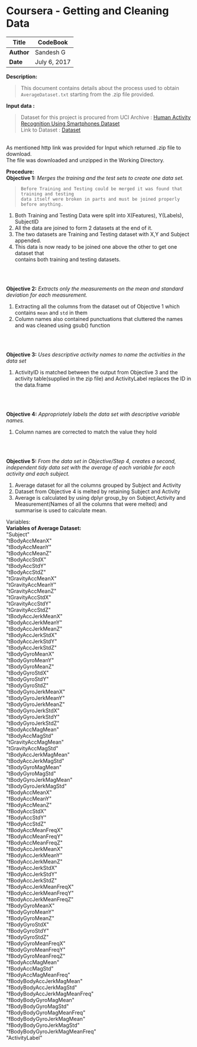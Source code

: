 <h1>Coursera - Getting and Cleaning Data</h1>  


**Title**| CodeBook
----------|----------
**Author**| Sandesh G
**Date**  | July 6, 2017


**Description:**
> This document contains details about the process used to obtain `AverageDataset.txt`
> starting from the .zip file provided.


**Input data :**
> Dataset for this project is procured from UCI Archive : 
   [Human Activity Recognition Using Smartphones Dataset](http://archive.ics.uci.edu/ml/datasets/Human+Activity+Recognition+Using+Smartphones)
> </br>Link to Dataset : [Dataset](https://d396qusza40orc.cloudfront.net/getdata%2Fprojectfiles%2FUCI%20HAR%20Dataset.zip)

</br>
As mentioned http link was provided for Input which returned .zip file to download.
</br>The file was downloaded and unzipped in the Working Directory.</br>

**Procedure:**
</br> 
**Objective 1:** *Merges the training and the test sets to create one data set.*</br>
>     Before Training and Testing could be merged it was found that training and testing
>     data itself were broken in parts and must be joined properly before anything.
1. Both Training and Testing Data were split into X(Features), Y(Labels), SubjectID
2. All the data are joined to form 2 datasets at the end of it.
3. The two datasets are Training and Testing dataset with X,Y and Subject appended.
4. This data is now ready to be joined one above the other to get one dataset that</br> 
   contains both training and testing datasets.
</br>
</br>

**Objective 2:** *Extracts only the measurements on the mean and standard deviation for each measurement.*</br>

1. Extracting all the columns from the dataset out of Objective 1 which contains `mean` and `std` in them
2. Column names also contained punctuations that cluttered the names and was cleaned using gsub() function
</br>
</br>

**Objective 3:** *Uses descriptive activity names to name the activities in the data set*

1. ActivityID is matched between the output from Objective 3 and the activity table(supplied in the zip file) and 
   ActivityLabel replaces the ID in the data.frame
</br>
</br>

**Objective 4:** *Appropriately labels the data set with descriptive variable names.*

1. Column names are corrected to match the value they hold
</br>
</br>

**Objective 5:** *From the data set in Objective/Step 4, creates a second, independent tidy data set with the average of each variable for each activity and each subject.*

1. Average dataset for all the columns grouped by Subject and Activity
2. Dataset from Objective 4 is melted by retaining Subject and Activity
3. Average is calculated by using dplyr group_by on Subject,Activity and Measurement(Names of all the columns that were melted)
   and summarise is used to calculate mean.
   
   
Variables:</br>
**Variables of Average Dataset:**</br> 
  "Subject"</br>                      "tBodyAccMeanX"          </br>      "tBodyAccMeanY"               </br>
 "tBodyAccMeanZ"        </br>        "tBodyAccStdX"            </br>     "tBodyAccStdY"                </br>
 "tBodyAccStdZ"              </br>   "tGravityAccMeanX"      </br>       "tGravityAccMeanY"            </br>
 "tGravityAccMeanZ"     </br>        "tGravityAccStdX"         </br>     "tGravityAccStdY"             </br>
"tGravityAccStdZ"           </br>   "tBodyAccJerkMeanX"       </br>     "tBodyAccJerkMeanY"           </br>
"tBodyAccJerkMeanZ"   </br>         "tBodyAccJerkStdX"        </br>     "tBodyAccJerkStdY"            </br>
 "tBodyAccJerkStdZ"         </br>    "tBodyGyroMeanX"          </br>     "tBodyGyroMeanY"              </br>
 "tBodyGyroMeanZ"           </br>    "tBodyGyroStdX"            </br>    "tBodyGyroStdY"               </br>
 "tBodyGyroStdZ"         </br>       "tBodyGyroJerkMeanX"      </br>     "tBodyGyroJerkMeanY"          </br>
 "tBodyGyroJerkMeanZ"    </br>       "tBodyGyroJerkStdX"       </br>     "tBodyGyroJerkStdY"           </br>
 "tBodyGyroJerkStdZ"      </br>      "tBodyAccMagMean"         </br>     "tBodyAccMagStd"              </br>
"tGravityAccMagMean"     </br>      "tGravityAccMagStd"        </br>    "tBodyAccJerkMagMean"         </br>
 "tBodyAccJerkMagStd"      </br>     "tBodyGyroMagMean"         </br>    "tBodyGyroMagStd"             </br>
 "tBodyGyroJerkMagMean"    </br>     "tBodyGyroJerkMagStd"       </br>   "fBodyAccMeanX"               </br>
 "fBodyAccMeanY"           </br>     "fBodyAccMeanZ"           </br>     "fBodyAccStdX"                </br>
 "fBodyAccStdY"            </br>     "fBodyAccStdZ"           </br>      "fBodyAccMeanFreqX"           </br>
 "fBodyAccMeanFreqY"      </br>      "fBodyAccMeanFreqZ"      </br>      "fBodyAccJerkMeanX"           </br>
 "fBodyAccJerkMeanY"       </br>     "fBodyAccJerkMeanZ"      </br>      "fBodyAccJerkStdX"            </br>
 "fBodyAccJerkStdY"        </br>     "fBodyAccJerkStdZ"       </br>      "fBodyAccJerkMeanFreqX"       </br>
 "fBodyAccJerkMeanFreqY"  </br>      "fBodyAccJerkMeanFreqZ"   </br>      "fBodyGyroMeanX"              </br>
 "fBodyGyroMeanY"         </br>      "fBodyGyroMeanZ"           </br>     "fBodyGyroStdX"               </br>
 "fBodyGyroStdY"          </br>      "fBodyGyroStdZ"           </br>      "fBodyGyroMeanFreqX"          </br>
 "fBodyGyroMeanFreqY"    </br>       "fBodyGyroMeanFreqZ"       </br>     "fBodyAccMagMean"             </br>
 "fBodyAccMagStd"         </br>      "fBodyAccMagMeanFreq"     </br>      "fBodyBodyAccJerkMagMean"     </br>
"fBodyBodyAccJerkMagStd"  </br>     "fBodyBodyAccJerkMagMeanFreq"</br>   "fBodyBodyGyroMagMean"        </br>
 "fBodyBodyGyroMagStd"    </br>      "fBodyBodyGyroMagMeanFreq"   </br>   "fBodyBodyGyroJerkMagMean"    </br>
 "fBodyBodyGyroJerkMagStd" </br>     "fBodyBodyGyroJerkMagMeanFreq" </br> "ActivityLabel"  </br>

